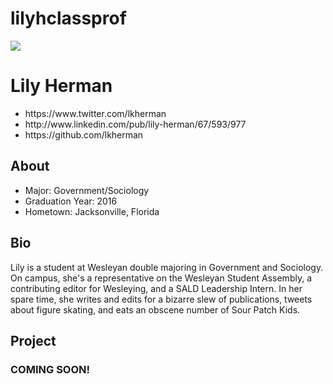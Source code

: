 lilyhclassprof
==============
<!DOCTYPE html>
<html>
  <head>
    <title>Digital Wesleyan Fellowship</title>
    <link href="students.css" rel="stylesheet"/>
    <link href="./fonts/fontawesome/css/font-awesome.min.css" rel="stylesheet"/>
  </head>
  <body>
    <div class="header">
      <div class="headshot"></div>
      <img src="#"/>
      <h1 class="name">Lily Herman</h1>
      <ul class="social">
        <li><a href="#">
          <i class="fa fa-twitter fa-lg"></i>
        </a>https://www.twitter.com/lkherman</li>
        <li><a href="#">
          <i class="fa fa-linkedin fa-lg"></i>
        </a>http://www.linkedin.com/pub/lily-herman/67/593/977</li>
        <li><a href="#">
          <i class="fa fa-github fa-lg"></i>
        </a>https://github.com/lkherman</li>
      </ul>
    </div>
    <div class="about">
      <h2>About</h2>
      <ul>
        <li>Major: Government/Sociology</li>
        <li>Graduation Year: 2016</li>
        <li>Hometown: Jacksonville, Florida</li>
      </ul>
      <h2>Bio</h2>
      <p>Lily is a student at Wesleyan double majoring in Government and Sociology. On campus, she's a representative on the Wesleyan Student Assembly, a contributing editor for Wesleying, and a SALD Leadership Intern. In her spare time, she writes and edits for a bizarre slew of publications, tweets about figure skating, and eats an obscene number of Sour Patch Kids.</p>
    </div>
    <div class="project">
      <h2>Project</h2>
      <h3>COMING SOON!</h3>
    </div>
  </body>
</html>
